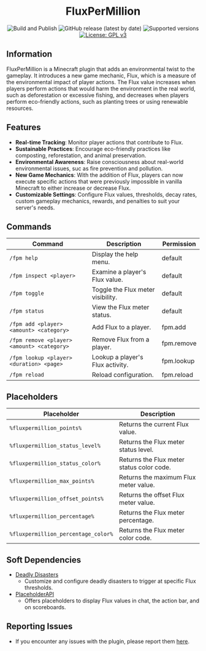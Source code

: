 <h1 align="center">FluxPerMillion</h1>

<p align="center">
	<img src="https://img.shields.io/github/actions/workflow/status/PieTw3lve/FluxPerMillion/maven.yml?style=for-the-badge&logo=GitHub" alt="Build and Publish"></a>
	<img src="https://img.shields.io/github/v/release/PieTw3lve/FluxPerMillion?display_name=tag&style=for-the-badge&label=Release" alt="GitHub release (latest by date)">
	<img src="https://img.shields.io/badge/Minecraft-1.20.2--1.21.1-orange.svg?style=for-the-badge" alt="Supported versions">
	<a href="https://www.gnu.org/licenses/gpl-3.0"><img src="https://img.shields.io/badge/License-GPLv3-blue.svg?style=for-the-badge" alt="License: GPL v3"></a>
</p>

## Information

FluxPerMillion is a Minecraft plugin that adds an environmental twist to the gameplay. It introduces a new game mechanic, Flux, which is a measure of the environmental impact of player actions. The Flux value increases when players perform actions that would harm the environment in the real world, such as deforestation or excessive fishing, and decreases when players perform eco-friendly actions, such as planting trees or using renewable resources.

## Features

- **Real-time Tracking**: Monitor player actions that contribute to Flux.
- **Sustainable Practices**: Encourage eco-friendly practices like composting, reforestation, and animal preservation.
- **Environmental Awareness**: Raise consciousness about real-world environmental issues, suc as fire prevention and pollution.
- **New Game Mechanics**: With the addition of Flux, players can now execute specific actions that were previously impossible in vanilla Minecraft to either increase or decrease Flux.
- **Customizable Settings**: Configure Flux values, thresholds, decay rates, custom gameplay mechanics, rewards, and penalties to suit your server's needs.

## Commands

| Command                                    | Description                       | Permission |
| ------------------------------------------ | --------------------------------- | ---------- |
| `/fpm help`                                | Display the help menu.            | default    |
| `/fpm inspect <player>`                    | Examine a player's Flux value.    | default    |
| `/fpm toggle`                              | Toggle the Flux meter visibility. | default    |
| `/fpm status`                              | View the Flux meter status.       | default    |
| `/fpm add <player> <amount> <category>`    | Add Flux to a player.             | fpm.add    |
| `/fpm remove <player> <amount> <category>` | Remove Flux from a player.        | fpm.remove |
| `/fpm lookup <player> <duration> <page>`   | Lookup a player's Flux activity.  | fpm.lookup |
| `/fpm reload`                              | Reload configuration.             | fpm.reload |

## Placeholders

| Placeholder                         | Description                               |
| ----------------------------------- | ----------------------------------------- |
| `%fluxpermillion_points%`           | Returns the current Flux value.           |
| `%fluxpermillion_status_level%`     | Returns the Flux meter status level.      |
| `%fluxpermillion_status_color%`     | Returns the Flux meter status color code. |
| `%fluxpermillion_max_points%`       | Returns the maximum Flux meter value.     |
| `%fluxpermillion_offset_points%`    | Returns the offset Flux meter value.      |
| `%fluxpermillion_percentage%`       | Returns the Flux meter percentage.        |
| `%fluxpermillion_percentage_color%` | Returns the Flux meter color code.        |

## Soft Dependencies

- [Deadly Disasters](https://www.spigotmc.org/resources/deadly-disasters.90806/)
  - Customize and configure deadly disasters to trigger at specific Flux thresholds.
- [PlaceholderAPI](https://www.spigotmc.org/resources/placeholderapi.6245/)
  - Offers placeholders to display Flux values in chat, the action bar, and on scoreboards.

## Reporting Issues

- If you encounter any issues with the plugin, please report them [here](https://github.com/PieTw3lve/FluxPerMillion/issues).
